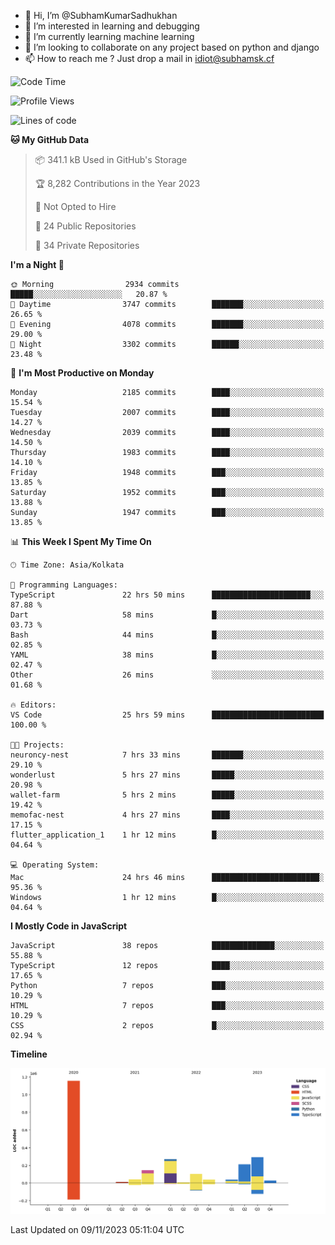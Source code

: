 - 👋 Hi, I’m @SubhamKumarSadhukhan
- 👀 I’m interested in learning and debugging
- 🌱 I’m currently learning machine learning
- 💞️ I’m looking to collaborate on any project based on python and django
- 📫 How to reach me ?
      Just drop a mail in idiot@subhamsk.cf

<!---
SubhamKumarSadhukhan/SubhamKumarSadhukhan is a ✨ special ✨ repository because its `README.md` (this file) appears on your GitHub profile.
You can click the Preview link to take a look at your changes.
--->


<!--START_SECTION:waka-->
![Code Time](http://img.shields.io/badge/Code%20Time-1%2C640%20hrs%2015%20mins-blue)

![Profile Views](http://img.shields.io/badge/Profile%20Views-1-blue)

![Lines of code](https://img.shields.io/badge/From%20Hello%20World%20I%27ve%20Written-2.3%20million%20lines%20of%20code-blue)

**🐱 My GitHub Data** 

> 📦 341.1 kB Used in GitHub's Storage 
 > 
> 🏆 8,282 Contributions in the Year 2023
 > 
> 🚫 Not Opted to Hire
 > 
> 📜 24 Public Repositories 
 > 
> 🔑 34 Private Repositories 
 > 
**I'm a Night 🦉** 

```text
🌞 Morning                2934 commits        █████░░░░░░░░░░░░░░░░░░░░   20.87 % 
🌆 Daytime                3747 commits        ███████░░░░░░░░░░░░░░░░░░   26.65 % 
🌃 Evening                4078 commits        ███████░░░░░░░░░░░░░░░░░░   29.00 % 
🌙 Night                  3302 commits        ██████░░░░░░░░░░░░░░░░░░░   23.48 % 
```
📅 **I'm Most Productive on Monday** 

```text
Monday                   2185 commits        ████░░░░░░░░░░░░░░░░░░░░░   15.54 % 
Tuesday                  2007 commits        ████░░░░░░░░░░░░░░░░░░░░░   14.27 % 
Wednesday                2039 commits        ████░░░░░░░░░░░░░░░░░░░░░   14.50 % 
Thursday                 1983 commits        ████░░░░░░░░░░░░░░░░░░░░░   14.10 % 
Friday                   1948 commits        ███░░░░░░░░░░░░░░░░░░░░░░   13.85 % 
Saturday                 1952 commits        ███░░░░░░░░░░░░░░░░░░░░░░   13.88 % 
Sunday                   1947 commits        ███░░░░░░░░░░░░░░░░░░░░░░   13.85 % 
```


📊 **This Week I Spent My Time On** 

```text
🕑︎ Time Zone: Asia/Kolkata

💬 Programming Languages: 
TypeScript               22 hrs 50 mins      ██████████████████████░░░   87.88 % 
Dart                     58 mins             █░░░░░░░░░░░░░░░░░░░░░░░░   03.73 % 
Bash                     44 mins             █░░░░░░░░░░░░░░░░░░░░░░░░   02.85 % 
YAML                     38 mins             █░░░░░░░░░░░░░░░░░░░░░░░░   02.47 % 
Other                    26 mins             ░░░░░░░░░░░░░░░░░░░░░░░░░   01.68 % 

🔥 Editors: 
VS Code                  25 hrs 59 mins      █████████████████████████   100.00 % 

🐱‍💻 Projects: 
neuroncy-nest            7 hrs 33 mins       ███████░░░░░░░░░░░░░░░░░░   29.10 % 
wonderlust               5 hrs 27 mins       █████░░░░░░░░░░░░░░░░░░░░   20.98 % 
wallet-farm              5 hrs 2 mins        █████░░░░░░░░░░░░░░░░░░░░   19.42 % 
memofac-nest             4 hrs 27 mins       ████░░░░░░░░░░░░░░░░░░░░░   17.15 % 
flutter_application_1    1 hr 12 mins        █░░░░░░░░░░░░░░░░░░░░░░░░   04.64 % 

💻 Operating System: 
Mac                      24 hrs 46 mins      ████████████████████████░   95.36 % 
Windows                  1 hr 12 mins        █░░░░░░░░░░░░░░░░░░░░░░░░   04.64 % 
```

**I Mostly Code in JavaScript** 

```text
JavaScript               38 repos            ██████████████░░░░░░░░░░░   55.88 % 
TypeScript               12 repos            ████░░░░░░░░░░░░░░░░░░░░░   17.65 % 
Python                   7 repos             ███░░░░░░░░░░░░░░░░░░░░░░   10.29 % 
HTML                     7 repos             ███░░░░░░░░░░░░░░░░░░░░░░   10.29 % 
CSS                      2 repos             █░░░░░░░░░░░░░░░░░░░░░░░░   02.94 % 
```



**Timeline**

![Lines of Code chart](https://raw.githubusercontent.com/SubhamKumarSadhukhan/SubhamKumarSadhukhan/main/assets/bar_graph.png)


 Last Updated on 09/11/2023 05:11:04 UTC
<!--END_SECTION:waka-->
